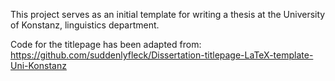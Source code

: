 This project serves as an initial template for writing a thesis at the University of Konstanz, linguistics department. 

Code for the titlepage has been adapted from: https://github.com/suddenlyfleck/Dissertation-titlepage-LaTeX-template-Uni-Konstanz
